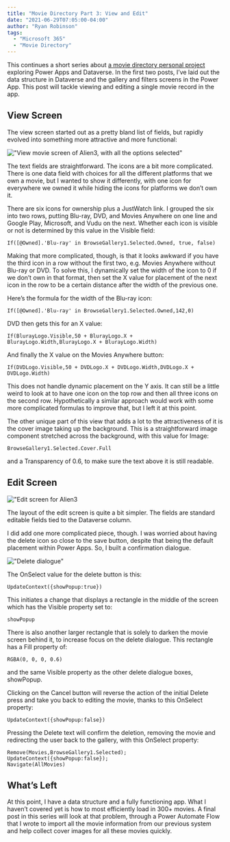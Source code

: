 ```yaml
---
title: "Movie Directory Part 3: View and Edit"
date: "2021-06-29T07:05:00-04:00"
author: "Ryan Robinson"
tags:
  - "Microsoft 365"
  - "Movie Directory"
---
```


This continues a short series about [a movie directory personal project](/tags/movie-directory/) exploring Power Apps and Dataverse. In the first two posts, I’ve laid out the data structure in Dataverse and the gallery and filters screens in the Power App. This post will tackle viewing and editing a single movie record in the app.

## View Screen

The view screen started out as a pretty bland list of fields, but rapidly evolved into something more attractive and more functional:

!["View movie screen of Alien3, with all the options selected"](./view-Movie.png)

The text fields are straightforward. The icons are a bit more complicated. There is one data field with choices for all the different platforms that we own a movie, but I wanted to show it differently, with one icon for everywhere we owned it while hiding the icons for platforms we don’t own it.

There are six icons for ownership plus a JustWatch link. I grouped the six into two rows, putting Blu-ray, DVD, and Movies Anywhere on one line and Google Play, Microsoft, and Vudu on the next. Whether each icon is visible or not is determined by this value in the Visible field:

```powerfx
If([@Owned].'Blu-ray' in BrowseGallery1.Selected.Owned, true, false)
```

Making that more complicated, though, is that it looks awkward if you have the third icon in a row without the first two, e.g. Movies Anywhere without Blu-ray or DVD. To solve this, I dynamically set the width of the icon to 0 if we don’t own in that format, then set the X value for placement of the next icon in the row to be a certain distance after the width of the previous one.

Here’s the formula for the width of the Blu-ray icon:

```powerfx
If([@Owned].'Blu-ray' in BrowseGallery1.Selected.Owned,142,0)
```

DVD then gets this for an X value:

```powerfx
If(BlurayLogo.Visible,50 + BlurayLogo.X + BlurayLogo.Width,BlurayLogo.X + BlurayLogo.Width)
```

And finally the X value on the Movies Anywhere button:

```powerfx
If(DVDLogo.Visible,50 + DVDLogo.X + DVDLogo.Width,DVDLogo.X + DVDLogo.Width)
```

This does not handle dynamic placement on the Y axis. It can still be a little weird to look at to have one icon on the top row and then all three icons on the second row. Hypothetically a similar approach would work with some more complicated formulas to improve that, but I left it at this point.

The other unique part of this view that adds a lot to the attractiveness of it is the cover image taking up the background. This is a straightforward image component stretched across the background, with this value for Image:

```powerfx
BrowseGallery1.Selected.Cover.Full
```

and a Transparency of 0.6, to make sure the text above it is still readable.

## Edit Screen

!["Edit screen for Alien3](./edit-screen.png)

The layout of the edit screen is quite a bit simpler. The fields are standard editable fields tied to the Dataverse column.

I did add one more complicated piece, though. I was worried about having the delete icon so close to the save button, despite that being the default placement within Power Apps. So, I built a confirmation dialogue.

!["Delete dialogue"](./delete-dialogue.png)

The OnSelect value for the delete button is this:

```powerfx
UpdateContext({showPopup:true})
```

This initiates a change that displays a rectangle in the middle of the screen which has the Visible property set to:

```powerfx
showPopup
```

There is also another larger rectangle that is solely to darken the movie screen behind it, to increase focus on the delete dialogue. This rectangle has a Fill property of:

```powerfx
RGBA(0, 0, 0, 0.6)
```

and the same Visible property as the other delete dialogue boxes, showPopup.

Clicking on the Cancel button will reverse the action of the initial Delete press and take you back to editing the movie, thanks to this OnSelect property:

```powerfx
UpdateContext({showPopup:false})
```

Pressing the Delete text will confirm the deletion, removing the movie and redirecting the user back to the gallery, with this OnSelect property:

```powerfx
Remove(Movies,BrowseGallery1.Selected);
UpdateContext({showPopup:false});
Navigate(AllMovies)
```

## What’s Left

At this point, I have a data structure and a fully functioning app. What I haven’t covered yet is how to most efficiently load in 300+ movies. A final post in this series will look at that problem, through a Power Automate Flow that I wrote to import all the movie information from our previous system and help collect cover images for all these movies quickly.
